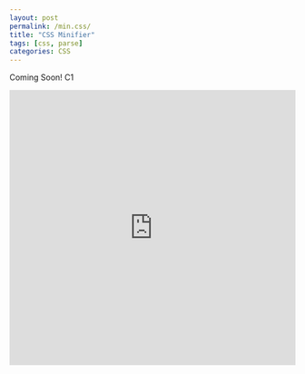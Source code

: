 ```yaml
---
layout: post
permalink: /min.css/
title: "CSS Minifier"
tags: [css, parse]
categories: CSS
---
```


Coming Soon!
C1

<iframe src="https://webtools.my.id/embed/css-min2.html" height="485" width="100%" allowfullscreen="" frameborder="0"> </iframe>

